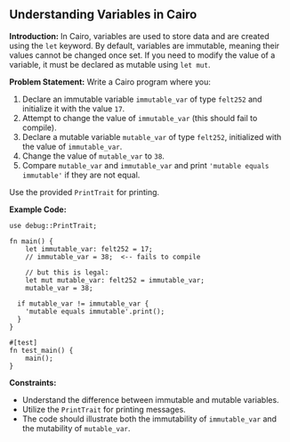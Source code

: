 ## Understanding Variables in Cairo

**Introduction:**
In Cairo, variables are used to store data and are created using the `let` keyword. By default, variables are immutable, meaning their values cannot be changed once set. If you need to modify the value of a variable, it must be declared as mutable using `let mut`.

**Problem Statement:**
Write a Cairo program where you:

1. Declare an immutable variable `immutable_var` of type `felt252` and initialize it with the value `17`.
2. Attempt to change the value of `immutable_var` (this should fail to compile).
3. Declare a mutable variable `mutable_var` of type `felt252`, initialized with the value of `immutable_var`.
4. Change the value of `mutable_var` to `38`.
5. Compare `mutable_var` and `immutable_var` and print `'mutable equals immutable'` if they are not equal.

Use the provided `PrintTrait` for printing.

**Example Code:**

```cairo
use debug::PrintTrait;

fn main() {
    let immutable_var: felt252 = 17;
    // immutable_var = 38;  <-- fails to compile

    // but this is legal:
    let mut mutable_var: felt252 = immutable_var;
    mutable_var = 38;

  if mutable_var != immutable_var {
    'mutable equals immutable'.print();
  }
}

#[test]
fn test_main() {
    main();
}
```

**Constraints:**

- Understand the difference between immutable and mutable variables.
- Utilize the `PrintTrait` for printing messages.
- The code should illustrate both the immutability of `immutable_var` and the mutability of `mutable_var`.

